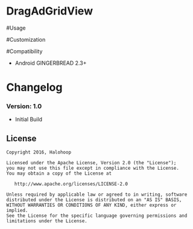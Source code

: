 # DragAdGridView

#Usage

#Customization

#Compatibility
  
  * Android GINGERBREAD 2.3+
  
# Changelog

### Version: 1.0

  * Initial Build

## License

    Copyright 2016, Halohoop

    Licensed under the Apache License, Version 2.0 (the "License");
    you may not use this file except in compliance with the License.
    You may obtain a copy of the License at

       http://www.apache.org/licenses/LICENSE-2.0

    Unless required by applicable law or agreed to in writing, software
    distributed under the License is distributed on an "AS IS" BASIS,
    WITHOUT WARRANTIES OR CONDITIONS OF ANY KIND, either express or implied.
    See the License for the specific language governing permissions and
    limitations under the License.
